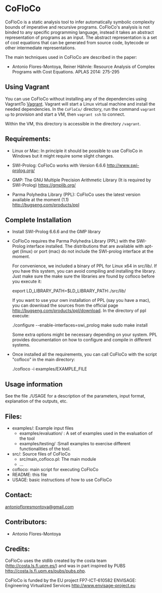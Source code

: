 
CoFloCo
=======

CoFloCo is a static analysis tool to infer automatically symbolic complexity bounds of imperative and recursive programs.
CoFloCo's analysis is not binded to any specific programming language, instead it takes an abstract representation of programs
as an input. The abstract representation is a set of cost equations that can be generated from source code, bytecode or
other intermediate representations.

The main techniques used in CoFloCo are described in the paper:
 * Antonio Flores-Montoya, Reiner Hähnle: Resource Analysis of Complex Programs with Cost Equations. APLAS 2014: 275-295

Using Vagrant
-------------

You can use CoFloCo without installing any of the dependencies using VagrantTo 
[Vagrant](https://www.vagrantup.com).  Vagrant will start a
Linux virtual machine and install the needed dependencies.  In the
`CoFloCo/` directory, run the command `vagrant up` to provision and
start a VM, then `vagrant ssh` to connect.

Within the VM, this directory is accessible in the directory `/vagrant`.

Requirements:
--------------
 * Linux or Mac: In principle it should be possible to use CoFloCo in Windows but it might require some slight changes.
   
 * SWI-Prolog:  CoFloCo works with Version 6.6.6
     http://www.swi-prolog.org/
     
 * GMP: The GNU Multiple Precision Arithmetic Library (It is required by SWI-Prolog)
     https://gmplib.org/
     
 * Parma Polyhedra Library (PPL): CoFloCo uses the latest version available at the moment (1.1)  
     http://bugseng.com/products/ppl

Complete Installation
--------------
 * Install SWI-Prolog 6.6.6 and the GMP library
 
 * CoFloCo requires the Parma Polyhedra Library (PPL) with the SWI-Prolog interface installed.
   The distributions that are available with apt-get (linux) or port (mac) do not include the SWI-prolog
   interface at the moment.

   For convenience, we included a binary of PPL for Linux x64  in  src/lib/. If you have this system,
   you can avoid compiling and installing the library. 
   Just make sure the make sure the libraries are found by cofloco before you execute it:
    
     export LD_LIBRARY_PATH=$LD_LIBRARY_PATH:./src/lib/
   
   If you want to use your own installation of PPL (say you have a mac), you can download the sources from
   the official page http://bugseng.com/products/ppl/download.
   In the directory of ppl execute:
   
      ./configure --enable-interfaces=swi_prolog
      make
      sudo make install
   
	Some extra options might be necessary depending on your system. PPL provides documentation
	on how to configure and compile in different systems.
   
   
 * Once installed all the requirements, you can call CoFloCo with the script "cofloco" in the main directory: 
   
     ./cofloco -i examples/EXAMPLE_FILE


Usage information
------------------
  See the file ./USAGE for a description of the parameters, input format, explanation of the outputs, etc.
  
Files:
------------------
  * examples/: Example input files
      - examples/evaluation/ : A set of examples used in the evaluation of the tool
      - examples/testing/ :Small examples to exercise different functionalities of the tool.
  * src/: Source files of CoFloCo
      - src/main_cofloco.pl: The main module
      - ...
  * cofloco: main script for executing CoFloCo
  * README: this file
  * USAGE: basic instructions of how to use CoFloCo
  

Contact:
------------------
   antoniofloresmontoya@gmail.com

Contributors:
------------------
   * Antonio Flores-Montoya
   
Credits:
------------------
CoFloCo uses the stdlib created by the costa team (http://costa.ls.fi.upm.es/)
and was in part inspired by PUBS http://costa.ls.fi.upm.es/pubs/pubs.php.

CoFloCo is funded by the EU project FP7-ICT-610582 ENVISAGE: Engineering Virtualized Services 
   http://www.envisage-project.eu
   
